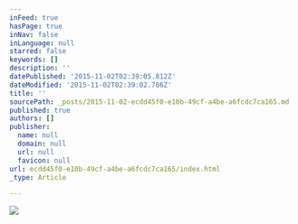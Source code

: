 ```yaml
---
inFeed: true
hasPage: true
inNav: false
inLanguage: null
starred: false
keywords: []
description: ''
datePublished: '2015-11-02T02:39:05.812Z'
dateModified: '2015-11-02T02:39:02.786Z'
title: ''
sourcePath: _posts/2015-11-02-ecdd45f0-e10b-49cf-a4be-a6fcdc7ca165.md
published: true
authors: []
publisher:
  name: null
  domain: null
  url: null
  favicon: null
url: ecdd45f0-e10b-49cf-a4be-a6fcdc7ca165/index.html
_type: Article

---
```

![](https://the-grid-user-content.s3-us-west-2.amazonaws.com/b6e584bd-a77e-4470-9666-58e48696efbf.jpg)